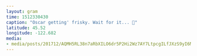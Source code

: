 ```yaml
---
layout: gram
time: 1512330430
caption: "Oscar getting' frisky. Wait for it... 🤮"
latitude: 45.52
longitude: -122.682
media:
- media/posts/201712/AQMH5RL38n7aRbXILO6dr5P2Hi2Wz7AY7LtpcgILfJXzS9yI6MKZpgLicm0Lt0P3fuoSxQ9e0ft6bLqqprmuuxommOc5W6SwNRRwJlQ_17884323625181756.mp4
---
```

